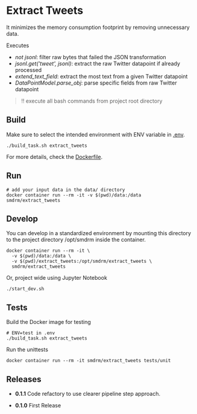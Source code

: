 # Extract Tweets

It minimizes the memory consumption footprint by removing unnecessary data.

Executes
* _not jsonl_: filter raw bytes that failed the JSON transformation
* _jsonl.get('tweet', jsonl)_: extract the raw Twitter datapoint if already processed
* _extend_text_field_: extract the most text from a given Twitter datapoint
* _DataPointModel.parse_obj_: parse specific fields from raw Twitter datapoint

> :bangbang: execute all bash commands from project root directory

## Build

Make sure to select the intended environment with ENV variable in [.env](../.env).

```shell
./build_task.sh extract_tweets
```

For more details, check the [Dockerfile](Dockerfile).

## Run

```shell
# add your input data in the data/ directory
docker container run --rm -it -v $(pwd)/data:/data smdrm/extract_tweets
```

## Develop

You can develop in a standardized environment by mounting this directory
to the project directory /opt/smdrm inside the container.

```shell
docker container run --rm -it \
  -v $(pwd)/data:/data \
  -v $(pwd)/extract_tweets:/opt/smdrm/extract_tweets \
  smdrm/extract_tweets
```

Or, project wide using Jupyter Notebook

```shell
./start_dev.sh
```

## Tests

Build the Docker image for testing

```shell
# ENV=test in .env
./build_task.sh extract_tweets
```

Run the unittests

```shell
docker container run --rm -it smdrm/extract_tweets tests/unit
```

## Releases

- **0.1.1**
  Code refactory to use clearer pipeline step approach.

- **0.1.0**
  First Release

